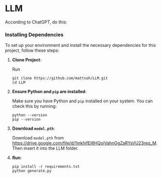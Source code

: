 # LLM

According to ChatGPT, do this:
### Installing Dependencies

To set up your environment and install the necessary dependencies for this project, follow these steps:
1. **Clone Project**:
   
   Run
   ```
   git clone https://github.com/mattsoh/LLM.git
   cd LLM
   ```
3. **Ensure Python and `pip` are installed**:
   
   Make sure you have Python and `pip` installed on your system. You can check this by running:
   ```
   python --version
   pip --version
   ```
5. **Download `model.pth`**:
   
   Download `model.pth` from https://drive.google.com/file/d/1mkhifEI6HQoiVahnGgZaRYsVU23req_M. Then insert it into the LLM folder.
7. **Run**:
   ```
   pip install -r requirements.txt
   python generate.py
   ```
   
